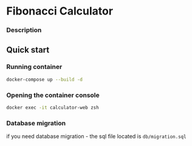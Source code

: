 # Fibonacci Calculator

### Description

## Quick start

### Running container

```sh
docker-compose up --build -d
```

### Opening the container console

```sh
docker exec -it calculator-web zsh
```

### Database migration

if you need database migration - the sql file located is `db/migration.sql`